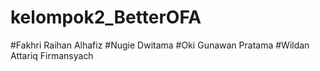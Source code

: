 # kelompok2_BetterOFA
#Fakhri Raihan Alhafiz
#Nugie Dwitama
#Oki Gunawan Pratama
#Wildan Attariq Firmansyach
